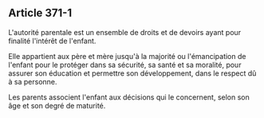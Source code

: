 Article 371-1
----
L'autorité parentale est un ensemble de droits et de devoirs ayant pour finalité
l'intérêt de l'enfant.

Elle appartient aux père et mère jusqu'à la majorité ou l'émancipation de
l'enfant pour le protéger dans sa sécurité, sa santé et sa moralité, pour
assurer son éducation et permettre son développement, dans le respect dû à sa
personne.

Les parents associent l'enfant aux décisions qui le concernent, selon son âge et
son degré de maturité.
